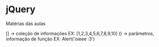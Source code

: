 # jQuery
Matérias das aulas

[] -> coleção de informações EX: [1,2,3,4,5,6,7,8,9,10]
() -> parâmetros, informação de função EX: Alert('oieee :3')

